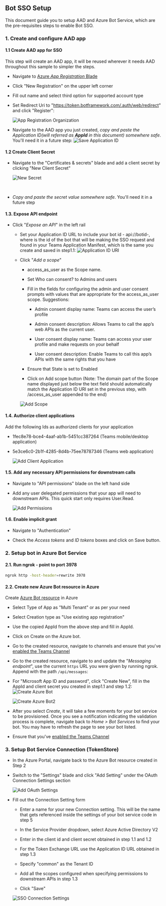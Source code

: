 ## Bot SSO Setup
This document guide you to setup AAD and Azure Bot Service, which are the pre-requisites steps to enable Bot SSO.

### 1. Create and configure AAD app

#### 1.1 Create AAD app for SSO

This step will create an AAD app, it will be reused wherever it needs AAD throughout this sample to simpler the steps.

- Navigate to [Azure _App Registration_ Blade](https://ms.portal.azure.com/#blade/Microsoft_AAD_RegisteredApps/ApplicationsListBlade)

- Click "New Registration" on the upper left corner

- Fill out name and select third option for supported account type 
- Set Redirect Uri to "https://token.botframework.com/.auth/web/redirect" and click "Register":

    ![App Registration Organization](https://raw.githubusercontent.com/OfficeDev/Microsoft-Teams-Samples/main/samples/bot-conversation-sso-quickstart/js/sso_media/AppRegistration.png)

- Navigate to the AAD app you just created, _copy and paste the Application ID(will referred as **AppId** in this document) somewhere safe_. You'll need it in a future step:
    ![Save Application ID](https://raw.githubusercontent.com/OfficeDev/Microsoft-Teams-Samples/main/samples/bot-conversation-sso-quickstart/js/sso_media/AppId.png)

#### 1.2 Create Client Secret

- Navigate to the "Certificates & secrets" blade and add a client secret by clicking "New Client Secret"

    ![New Secret](https://raw.githubusercontent.com/OfficeDev/Microsoft-Teams-Samples/main/samples/bot-conversation-sso-quickstart/js/sso_media/ClientSecret.png)
</br>

- _Copy and paste the secret value somewhere safe_. You'll need it in a future step

#### 1.3. Expose API endpoint

- Click "_Expose an API_" in the left rail

    - Set your Application ID URL to include your bot id - api://botid-<AppId>, where <AppId> is the id of the bot that will be making the SSO request and found in your Teams Application Manifest, which is the same you create and saved in step1.1:
    ![Application ID URI](https://raw.githubusercontent.com/OfficeDev/Microsoft-Teams-Samples/main/samples/bot-conversation-sso-quickstart/js/sso_media/AppIdUri.png)

    - Click "_Add a scope_"

        - access_as_user as the Scope name.

        - Set Who can consent? to Admins and users

        - Fill in the fields for configuring the admin and user consent prompts with values that are appropriate for the access_as_user scope. Suggestions:

            - Admin consent display name: Teams can access the user’s profile

            - Admin consent description: Allows Teams to call the app’s web APIs as the current user.

            - User consent display name: Teams can access your user profile and make requests on your behalf

            - User consent description: Enable Teams to call this app’s APIs with the same rights that you have

        - Ensure that State is set to Enabled

        - Click on Add scope button (Note: The domain part of the Scope name displayed just below the text field should automatically match the Application ID URI set in the previous step, with /access_as_user appended to the end)

        ![Add Scope](https://raw.githubusercontent.com/OfficeDev/Microsoft-Teams-Samples/main/samples/bot-conversation-sso-quickstart/js/sso_media/CreateScope.png)

#### 1.4. Authorize client applications

Add the following Ids as authorized clients for your application

- 1fec8e78-bce4-4aaf-ab1b-5451cc387264 (Teams mobile/desktop application)

- 5e3ce6c0-2b1f-4285-8d4b-75ee78787346 (Teams web application)

    ![Add Client Application](https://raw.githubusercontent.com/OfficeDev/Microsoft-Teams-Samples/main/samples/bot-conversation-sso-quickstart/js/sso_media/AddClient.png)

#### 1.5. Add any necessary API permissions for downstream calls

- Navigate to "API permissions" blade on the left hand side

- Add any user delegated permissions that your app will need to downstream APIs. This quick start only requires User.Read.

    ![Add Permissions](https://raw.githubusercontent.com/OfficeDev/Microsoft-Teams-Samples/main/samples/bot-conversation-sso-quickstart/js/sso_media/image013.png)

#### 1.6. Enable implicit grant

- Navigate to "Authentication"

- Check the *Access tokens* and *ID tokens* boxes and click on Save button.

### 2. Setup bot in Azure Bot Service

#### 2.1. Run ngrok - point to port 3978

```bash
ngrok http -host-header=rewrite 3978
```

#### 2.2. Create new Azure Bot resource in Azure

Create [Azure Bot resource](https://docs.microsoft.com/en-us/azure/bot-service/bot-service-quickstart-registration) in Azure

- Select Type of App as "Multi Tenant" or as per your need
- Select Creation type as "Use existing app registration"
- Use the copied AppId from the above step and fill in AppId.
- Click on Create on the Azure bot.
- Go to the created resource, navigate to channels and ensure that you've [enabled the Teams Channel](https://docs.microsoft.com/en-us/azure/bot-service/channel-connect-teams?view=azure-bot-service-4.0)

- Go to the created resource, navigate to and update the "_Messaging endpoint_", use the current `https` URL you were given by running ngrok. Append with the path `/api/messages`:
- For "Microsoft App ID and password", click "Create New", fill in the AppId and client secret you created in step1.1 and step 1.2:
    ![Create Azure Bot](https://raw.githubusercontent.com/OfficeDev/Microsoft-Teams-Samples/main/samples/bot-conversation-sso-quickstart/js/sso_media/CreateBot.png)

    ![Create Azure Bot2](https://raw.githubusercontent.com/OfficeDev/Microsoft-Teams-Samples/main/samples/bot-conversation-sso-quickstart/js/sso_media/CreateBot2.png)

- After you select *Create*, it will take a few moments for your bot service to be provisioned. Once you see a notification indicating the validation process is complete, navigate back to *Home > Bot Services* to find your bot. You may have to refresh the page to see your bot listed.
- Ensure that you've [enabled the Teams Channel](https://docs.microsoft.com/en-us/azure/bot-service/channel-connect-teams?view=azure-bot-service-4.0)

### 3. Setup Bot Service Connection (TokenStore)

- In the Azure Portal, navigate back to the Azure Bot resource created in Step 2
   
    
- Switch to the "Settings" blade and click "Add Setting" under the OAuth Connection Settings section

    ![Add OAuth Settings](https://raw.githubusercontent.com/OfficeDev/Microsoft-Teams-Samples/main/samples/bot-conversation-sso-quickstart/js/sso_media/AddOauth.png)

- Fill out the Connection Setting form

    - Enter a name for your new Connection setting. This will be the name that gets referenced inside the settings of your bot service code in step 5

    - In the Service Provider dropdown, select Azure Active Directory V2

    - Enter in the client id and client secret obtained in step 1.1 and 1.2

    - For the Token Exchange URL use the Application ID URL obtained in step 1.3

    - Specify "common" as the Tenant ID

    - Add all the scopes configured when specifying permissions to downstream APIs in step 1.3

    - Click "Save"

    ![SSO Connection Settings](https://raw.githubusercontent.com/OfficeDev/Microsoft-Teams-Samples/main/samples/bot-conversation-sso-quickstart/js/sso_media/image017.png)
